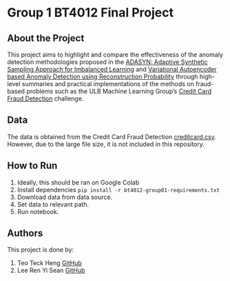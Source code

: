 # Group 1 BT4012 Final Project

## About the Project

This project aims to highlight and compare the effectiveness of the anomaly detection methodologies proposed in the [ADASYN: Adaptive Synthetic Sampling Approach for Imbalanced Learning](https://www.semanticscholar.org/paper/ADASYN%3A-Adaptive-synthetic-sampling-approach-for-He-Bai/48234756b7cf798bfeb47328f7c5d597fd4838c2) and [Variational Autoencoder based Anomaly Detection using Reconstruction Probability](https://www.semanticscholar.org/paper/Variational-Autoencoder-based-Anomaly-Detection-An-Cho/061146b1d7938d7a8dae70e3531a00fceb3c78e8) through high-level summaries and practical implementations of the methods on fraud-based problems such as the ULB Machine Learning Group’s [Credit Card Fraud Detection](https://www.kaggle.com/mlg-ulb/creditcardfraud) challenge.

## Data

The data is obtained from the Credit Card Fraud Detection [creditcard.csv](https://www.kaggle.com/mlg-ulb/creditcardfraud?select=creditcard.csv).
However, due to the large file size, it is not included in this repository.

## How to Run

1. Ideally, this should be ran on Google Colab
2. Install dependencies `pip install -r bt4012-group01-requirements.txt`
3. Download data from data source.
4. Set data to relevant path.
5. Run notebook.


## Authors

This project is done by:

1. Teo Teck Heng [GitHub](https://github.com/Jamestth)
2. Lee Ren Yi Sean [GitHub](https://github.com/seanleeleelee)
